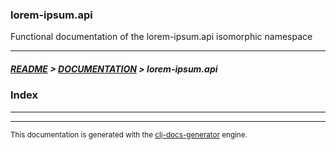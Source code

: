 
### lorem-ipsum.api

Functional documentation of the lorem-ipsum.api isomorphic namespace

---

##### [README](../../../README.md) > [DOCUMENTATION](../../COVER.md) > lorem-ipsum.api

### Index

---

---

<sub>This documentation is generated with the [clj-docs-generator](https://github.com/bithandshake/clj-docs-generator) engine.</sub>

